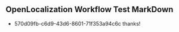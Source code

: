 ## OpenLocalization Workflow Test MarkDown
* 570d09fb-c6d9-43d6-8601-71f353a94c6c 
thanks!<!--HONumber=Mar16_HO2-->
